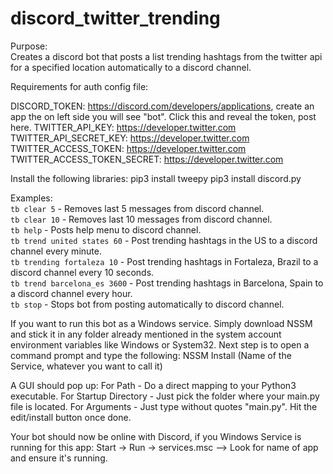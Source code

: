 # discord_twitter_trending

Purpose: <br/>
Creates a discord bot that posts a list trending hashtags from the twitter api for a specified location automatically to a discord channel. <br/>

Requirements for auth config file:

DISCORD_TOKEN: https://discord.com/developers/applications, create an app the on left side you will see "bot". Click this and reveal the token, post here.
TWITTER_API_KEY: https://developer.twitter.com 
TWITTER_API_SECRET_KEY: https://developer.twitter.com
TWITTER_ACCESS_TOKEN: https://developer.twitter.com
TWITTER_ACCESS_TOKEN_SECRET: https://developer.twitter.com

Install the following libraries:
pip3 install tweepy
pip3 install discord.py

Examples: <br/>
```tb clear 5``` - Removes last 5 messages from discord channel. <br/>
```tb clear 10``` - Removes last 10 messages from discord channel. <br/>
```tb help``` - Posts help menu to discord channel. <br/>
```tb trend united states 60``` - Post trending hashtags in the US to a discord channel every minute. <br/>
```tb trending fortaleza 10``` - Post trending hashtags in Fortaleza, Brazil to a discord channel every 10 seconds. <br/>
```tb trend barcelona_es 3600``` - Post trending hashtags in Barcelona, Spain to a discord channel every hour. <br/>
```tb stop``` - Stops bot from posting automatically to discord channel. <br/>

If you want to run this bot as a Windows service. Simply download NSSM and stick it in any folder already mentioned in the system account environment variables like Windows or System32. Next step is to open a command prompt and type the following:
NSSM Install (Name of the Service, whatever you want to call it)

A GUI should pop up:
For Path - Do a direct mapping to your Python3 executable.
For Startup Directory - Just pick the folder where your main.py file is located.
For Arguments - Just type without quotes "main.py".
Hit the edit/install button once done.

Your bot should now be online with Discord, if you Windows Service is running for this app:
Start -> Run -> services.msc --> Look for name of app and ensure it's running. 

